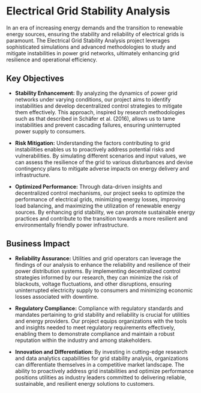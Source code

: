 # Electrical Grid Stability Analysis

In an era of increasing energy demands and the transition to renewable energy sources, ensuring the stability and reliability of electrical grids is paramount. The Electrical Grid Stability Analysis project leverages sophisticated simulations and advanced methodologies to study and mitigate instabilities in power grid networks, ultimately enhancing grid resilience and operational efficiency.

## Key Objectives

- **Stability Enhancement:** By analyzing the dynamics of power grid networks under varying conditions, our project aims to identify instabilities and develop decentralized control strategies to mitigate them effectively. This approach, inspired by research methodologies such as that described in Schäfer et al. (2016), allows us to tame instabilities and prevent cascading failures, ensuring uninterrupted power supply to consumers.

- **Risk Mitigation:** Understanding the factors contributing to grid instabilities enables us to proactively address potential risks and vulnerabilities. By simulating different scenarios and input values, we can assess the resilience of the grid to various disturbances and devise contingency plans to mitigate adverse impacts on energy delivery and infrastructure.

- **Optimized Performance:** Through data-driven insights and decentralized control mechanisms, our project seeks to optimize the performance of electrical grids, minimizing energy losses, improving load balancing, and maximizing the utilization of renewable energy sources. By enhancing grid stability, we can promote sustainable energy practices and contribute to the transition towards a more resilient and environmentally friendly power infrastructure.

## Business Impact

- **Reliability Assurance:** Utilities and grid operators can leverage the findings of our analysis to enhance the reliability and resilience of their power distribution systems. By implementing decentralized control strategies informed by our research, they can minimize the risk of blackouts, voltage fluctuations, and other disruptions, ensuring uninterrupted electricity supply to consumers and minimizing economic losses associated with downtime.

- **Regulatory Compliance:** Compliance with regulatory standards and mandates pertaining to grid stability and reliability is crucial for utilities and energy providers. Our project equips organizations with the tools and insights needed to meet regulatory requirements effectively, enabling them to demonstrate compliance and maintain a robust reputation within the industry and among stakeholders.

- **Innovation and Differentiation:** By investing in cutting-edge research and data analytics capabilities for grid stability analysis, organizations can differentiate themselves in a competitive market landscape. The ability to proactively address grid instabilities and optimize performance positions utilities as industry leaders committed to delivering reliable, sustainable, and resilient energy solutions to customers.

